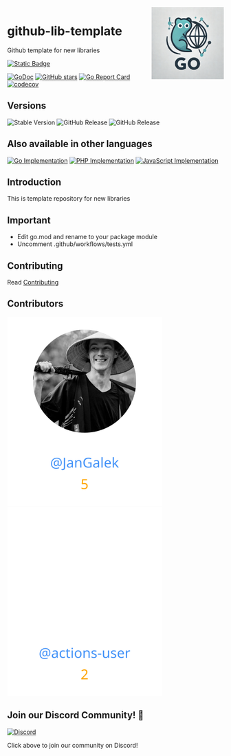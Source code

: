 <img align=right width="168" src="docs/gouef_logo.png">

# github-lib-template
Github template for new libraries

[![Static Badge](https://img.shields.io/badge/Github-jsuef%2Fgithub--lib--template-blue?style=for-the-badge&logo=github&link=github.com%2Fjsuef%2Fgithub-lib-template)](https://github.com/jsuef/github-lib-template)

[![GoDoc](https://pkg.go.dev/badge/github.com/jsuef/github-lib-template.svg)](https://pkg.go.dev/github.com/jsuef/github-lib-template)
[![GitHub stars](https://img.shields.io/github/stars/jsuef/github-lib-template?style=social)](https://github.com/jsuef/github-lib-template/stargazers)
[![Go Report Card](https://goreportcard.com/badge/github.com/jsuef/github-lib-template)](https://goreportcard.com/report/github.com/jsuef/github-lib-template)
[![codecov](https://codecov.io/github/jsuef/github-lib-template/branch/main/graph/badge.svg?token=YUG8EMH6Q8)](https://codecov.io/github/jsuef/github-lib-template)

## Versions
![Stable Version](https://img.shields.io/github/v/release/jsuef/github-lib-template?label=Stable&labelColor=green)
![GitHub Release](https://img.shields.io/github/v/release/jsuef/github-lib-template?label=RC&include_prereleases&filter=*rc*&logoSize=diago)
![GitHub Release](https://img.shields.io/github/v/release/jsuef/github-lib-template?label=Beta&include_prereleases&filter=*beta*&logoSize=diago)

## Also available in other languages

[![Go Implementation](https://img.shields.io/badge/Go-github--lib--template-00ADD8?logo=Go&logoColor=white)](https://github.com/gouef/github-lib-template)
[![PHP Implementation](https://img.shields.io/badge/PHP-github--lib--template-4F5D95?logo=php&logoColor=white)](https://github.com/phpuef/github-lib-template)
[![JavaScript Implementation](https://img.shields.io/badge/JavaScript-github--lib--template-f1e05a?logo=javascript&logoColor=black)](https://github.com/jsuef/github-lib-template)

## Introduction

This is template repository for new libraries

## Important

- Edit go.mod and rename to your package module
- Uncomment .github/workflows/tests.yml

## Contributing

Read [Contributing](CONTRIBUTING.md)

## Contributors

<div>
<span>
  <a href="https://github.com/JanGalek"><img src="https://raw.githubusercontent.com/jsuef/github-lib-template/refs/heads/contributors-svg/.github/contributors/JanGalek.svg" alt="JanGalek" /></a>
</span>
<span>
  <a href="https://github.com/actions-user"><img src="https://raw.githubusercontent.com/jsuef/github-lib-template/refs/heads/contributors-svg/.github/contributors/actions-user.svg" alt="actions-user" /></a>
</span>
</div>

## Join our Discord Community! 🎉

[![Discord](https://img.shields.io/discord/1334331501462163509?style=for-the-badge&logo=discord&logoColor=white&logoSize=auto&label=Community%20discord&labelColor=blue&link=https%3A%2F%2Fdiscord.gg%2FwjGqeWFnqK
)](https://discord.gg/wjGqeWFnqK)

Click above to join our community on Discord!
